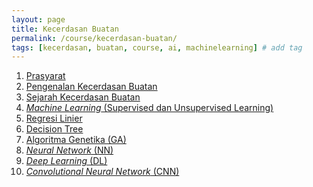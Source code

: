 ```yaml
---
layout: page
title: Kecerdasan Buatan
permalink: /course/kecerdasan-buatan/
tags: [kecerdasan, buatan, course, ai, machinelearning] # add tag
---
```


1. <a href="{{ site.baseurl }}/course/kecerdasan-buatan/prasyarat">Prasyarat</a>
1. <a href="{{ site.baseurl }}/course/kecerdasan-buatan/pengenalan-kecerdasan-buatan">Pengenalan Kecerdasan Buatan</a>
1. <a href="{{ site.baseurl }}/course/kecerdasan-buatan/pertemuan-2">Sejarah Kecerdasan Buatan</a>
1. <a href="{{ site.baseurl }}/course/kecerdasan-buatan/pertemuan-3">*Machine Learning* (Supervised dan Unsupervised Learning)</a>
1. <a href="{{ site.baseurl }}/course/kecerdasan-buatan/pertemuan-4">Regresi Linier</a>
1. <a href="{{ site.baseurl }}/course/kecerdasan-buatan/pertemuan-3">Decision Tree</a>
1. <a href="{{ site.baseurl }}/course/kecerdasan-buatan/pertemuan-3">Algoritma Genetika (GA)</a>
1. <a href="{{ site.baseurl }}/course/kecerdasan-buatan/pertemuan-4">*Neural Network* (NN)</a>
1. <a href="{{ site.baseurl }}/course/kecerdasan-buatan/pertemuan-4">*Deep Learning* (DL)</a>
1. <a href="{{ site.baseurl }}/course/kecerdasan-buatan/pertemuan-4">*Convolutional Neural Network* (CNN)</a>


